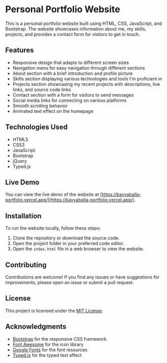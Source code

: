 # Personal Portfolio Website

This is a personal portfolio website built using HTML, CSS, JavaScript, and Bootstrap. The website showcases information about me, my skills, projects, and provides a contact form for visitors to get in touch.

## Features

- Responsive design that adapts to different screen sizes
- Navigation menu for easy navigation through different sections
- About section with a brief introduction and profile picture
- Skills section displaying various technologies and tools I'm proficient in
- Projects section showcasing my recent projects with descriptions, live links, and source code links
- Contact section with a form for visitors to send messages
- Social media links for connecting on various platforms
- Smooth scrolling behavior
- Animated text effect on the homepage

## Technologies Used

- HTML5
- CSS3
- JavaScript
- Bootstrap
- jQuery
- Typed.js

## Live Demo

You can view the live demo of the website at [https://kavyaballa-portfolio.vercel.app/](https://kavyaballa-portfolio.vercel.app/).

## Installation

To run the website locally, follow these steps:

1. Clone the repository or download the source code.
2. Open the project folder in your preferred code editor.
3. Open the `index.html` file in a web browser to view the website.

## Contributing

Contributions are welcome! If you find any issues or have suggestions for improvements, please open an issue or submit a pull request.

## License

This project is licensed under the [MIT License](LICENSE).

## Acknowledgments

- [Bootstrap](https://getbootstrap.com/) for the responsive CSS framework
- [Font Awesome](https://fontawesome.com/) for the icon library
- [Google Fonts](https://fonts.google.com/) for the font resources
- [Typed.js](https://github.com/mattboldt/typed.js/) for the typed text effect
